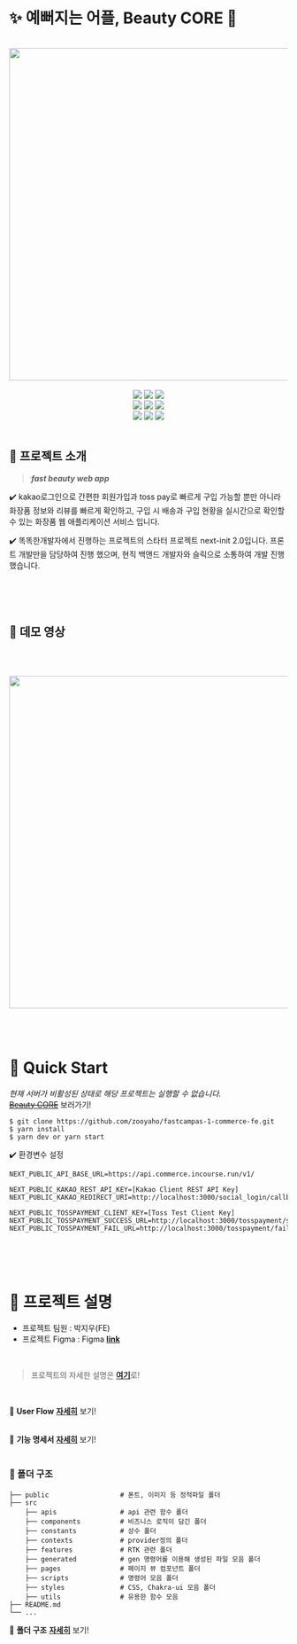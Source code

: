 # ✨ 예뻐지는 어플, Beauty CORE 💄

<br/>
<div align="center">
<img src="https://i.imgur.com/87n8mHs.png" width=600/>
<br/>
<br/>
 <img src="https://img.shields.io/badge/Typescript-v4-3178c6?logo=typescript"/>
  <img src="https://img.shields.io/badge/React-v18-61dafb?logo=React"/>
 <img src="https://img.shields.io/badge/Next.js-v12-000000?logo=Next.js"/>
 <br />
 <img src="https://img.shields.io/badge/Axios-v0.26-671CDE"/>
  <img src="https://img.shields.io/badge/ReactQuery-v4-FF4154?logo=ReactQuery"/>
  <img src="https://img.shields.io/badge/Redux Toolkit-v1.3-764ABC?logo=Redux"/>
  <br />
  <img src="https://img.shields.io/badge/Chakra UI-v3.2-319795?logo=Chakra UI"/>
  <img src="https://img.shields.io/badge/React Hook Form-v7.2-EC5990?logo=ReactHookForm"/>
  <img src="https://img.shields.io/badge/Yarn-v1.22.17-2C8EBB?logo=Yarn"/>
  <br/>
  <br/>
</div>

## 📌 프로젝트 소개

> **_fast beauty web app_**

✔️ kakao로그인으로 간편한 회원가입과 toss pay로 빠르게 구입 가능할 뿐만 아니라 화장품 정보와 리뷰를 빠르게 확인하고, 구입 시 배송과 구입 현황을 실시간으로 확인할 수 있는 화장품 웹 애플리케이션 서비스 입니다.

✔️ 똑똑한개발자에서 진행하는 프로젝트의 스타터 프로젝트 next-init 2.0입니다. 프론트 개발만을 담당하여 진행 했으며, 현직 백앤드 개발자와 슬릭으로 소통하여 개발 진행 했습니다.

<br><br><br>

## 🎥 데모 영상
<br/><br/>
<div align="center">
<a href="https://youtu.be/v0hGzzNT_BM" target="_blank">
  <img src="https://i.imgur.com/FJU6mli.png" width="600">
</a>
</div>
<br><br><br>

# 🚀 Quick Start

<i>현재 서버가 비활성된 상태로 해당 프로젝트는 실행할 수 없습니다.</i>
<br/>
<a href="https://fastcampas-1-commerce-fe-lake.vercel.app/"><del>Beauty CORE</del></a> 보러가기!

<!-- [**자세히**]() -->

```
$ git clone https://github.com/zooyaho/fastcampas-1-commerce-fe.git
$ yarn install
$ yarn dev or yarn start
```

✔️ 환경변수 설정

```
NEXT_PUBLIC_API_BASE_URL=https://api.commerce.incourse.run/v1/

NEXT_PUBLIC_KAKAO_REST_API_KEY=[Kakao Client REST API Key]
NEXT_PUBLIC_KAKAO_REDIRECT_URI=http://localhost:3000/social_login/callback

NEXT_PUBLIC_TOSSPAYMENT_CLIENT_KEY=[Toss Test Client Key]
NEXT_PUBLIC_TOSSPAYMENT_SUCCESS_URL=http://localhost:3000/tosspayment/success
NEXT_PUBLIC_TOSSPAYMENT_FAIL_URL=http://localhost:3000/tosspayment/fail
```

<br><br><br>

# 📄 프로젝트 설명

<!-- - 프로젝트 Duration : 22.09.19 ~ -->
- 프로젝트 팀원 : 박지우(FE)
- 프로젝트 Figma : Figma [**link**](https://www.figma.com/file/0AiQrpaJevxhXGo4iu2F0i/💳-커머스-트랙?node-id=4802%3A20827)

<br>

<!-- 노션 링크 필요 -->

> 프로젝트의 자세한 설명은 [**여기**]()로!

<br>

🔀 **User Flow** [**자세히**](https://i.imgur.com/1kk8Pgv.jpg) 보기!
<br><br>

🔖 **기능 명세서** [**자세히**](https://toktokhan.notion.site/7102dc90f3594caea5ed7e17f29e18ec) 보기!
<br><br>

### 📁 폴더 구조

    ├── public                  # 폰트, 이미지 등 정적파일 폴더
    ├── src
        ├── apis                # api 관련 함수 폴더
        ├── components          # 비즈니스 로직이 담긴 폴더
        ├── constants           # 상수 폴더
        ├── contexts            # provider정의 폴더
        ├── features            # RTK 관련 폴더
        ├── generated           # gen 명령어를 이용해 생성된 파일 모음 폴더
        ├── pages               # 페이지 뷰 컴포넌트 폴더
        ├── scripts             # 명령어 모음 폴더
        ├── styles              # CSS, Chakra-ui 모음 폴더
        ├── utils               # 유용한 함수 모음
    ├── README.md
    └── ...

📂 **폴더 구조** [**자세히**](https://toktokhan.notion.site/c459c92f21114659b31d273f42a935e9) 보기!

<!-- ### Pages

각 페이지는 파일 이름을 기준으로 경로와 연결됩니다.

Each page is associated with a route based on its file name.

    .
    ├── ...
    ├── pages               #
    │   ├── apis            # API endpoint
    │   ├── _app.tsx        # App component to initialize pages
    │   ├── _document.tsx   # Custom document to augment application's <html> and <body> tags
    │   └── ...
    └── ...

### Public

Next.js는 루트 디렉터리에 있는 public이라는 폴더에서 이미지와 같은 정적 파일을 제공합니다.

Next.js can serve static files, like images, under a folder called public in the root directory.

    .
    ├── ...
    ├── public              #
    │   ├── favicons        #
    │   └── ...
    └── ...

### styles

CSS, Chakra-ui 테마 구성 파일이 이 폴더에 배치됩니다.

Css, Chakra-ui theme configuration files are placed into this folder.

    .
    ├── ...
    ├── styles
    │   ├── theme
    │       └── index.ts
    │       └── styles.ts
    │       └── textStyles.ts
    └── ...

### apis

API 호출 관련 기능입니다.

Api call related functions.

    .
    ├── apis
    │   ├── _axios
    │       └── instance.ts
    │       └── useCustomInstance.ts
    │   ├── auth
    │   ├── example
    │   ├── theme
    └── ...

### Components

구성 요소는 독립적이고 재사용 가능한 코드 조각입니다.

Components are independent and reusable bits of code.

    .
    ├── ...
    ├── components
    │ ├── common
    │   ├── @Icons
    │   ├── @Layout
    │   ├── Select
    │   ├── Calendar
    │   └── ...
    │ ├── elements
    │ ├── hooks
    └── ...

### Hooks

사용자 지정 후크를 사용하면 일부 구성 요소 논리를 사용으로 시작하는 재사용 가능한 함수로 추출할 수 있으며, 해당 호출은 다른 후크를 사용할 수 있습니다.

Custom hook allows you to extract some components logic into a reusable function that starts with use and that call can other hooks.

      .
    ├── ...
    ├── components
    │ ├── common
    │ ├── elements
    │ ├── hooks
    │   ├── useSize.ts
    └── ...

### Utils

응용프로그램 전체에서 사용할 수 있는 작은 스니펫입니다. 응용 프로그램 전체에서 사용되는 짧고 구체적인 함수 및 상수.

Small snippets you can use throughout the application. Short and specific functions and constants used throughout application.

### Generated

Generated files such as apis, components, ...

    .
    ├── ...
    ├── generated         # If you run generate-script, it will be created
    │ ├── apis            # by swagger-typescript-api
    │ ├── mock            # by orval
    └── ...

- **generate apis**

1. set config about gen_api on your .env
2. script

   > ```
   > npm(or yarn) run gen:api
   > ```

3. usage mock data

   > ```
   > mock-data-path: /generated/mock/[filename].msw
   > mock-data: Use Function "~Mock"
   > network-mocking: Use function "~MSW" and set on "_App.ts"
   > ```

   mock-data by [orval](https://orval.dev/reference/configuration/overview), [faker](https://github.com/faker-js/faker), [msw](https://mswjs.io/docs/getting-started/mocks/rest-api)
   api-data by [swagger-typescript-api](https://www.npmjs.com/package/swagger-typescript-api) -->

<!-- ### Scripts

there is useful scripts in [package.json](package.json)

- **yarn run gen:api**
  - swagger => axios-api, react-hook, mock-data
- **yarn run gen:icon**
  - svg => chakra-icon

see more [README.md](/src/scripts/README.md) -->

<!-- # 📛 Naming

### 👨‍🦳 React Component

- **Extensions:** Use .tsx extension for React components.

- **Filename:** Use PascalCase for filenames. E.g., ReservationCard.tsx.

- **Reference Naming:** Use PascalCase for React components and camelCase for their instances.

  ```tsx
  // bad
  import reservationCard from './ReservationCard';




  /
  import ReservationCard from './ReservationCard';

  const ReservationItem = <ReservationCard />;



  /
  const reservationItem = <ReservationCard />;
  ```

- **Component Naming:** Use the filename as the component name. For example, ReservationCard.tsx should have a reference name of ReservationCard. However, for root components of a directory, use index.tsx as the filename and use the directory name as the component name:

  ````tsx
  // bad
  import Footer from './Footer/Footer';

  // bad
  import Footer from './Footer/index';

  // good
  import Footer from './Footer';
  ```# ⭐️ Stack

  ````

# Reference

- [Airbnb React/JSX Style Guide - Naming](https://github.com/airbnb/javascript/tree/master/react#naming)
- [JavaScript Naming Conventions](https://www.robinwieruch.de/javascript-naming-conventions)
- [리액트 어플리케이션의 상태 관리하기](https://www.kenrhee.com/blog/react-application-state-management) -->

